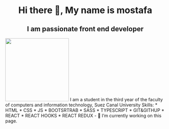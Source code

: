 <h1 align="center">Hi there 👋, My name is mostafa </h1>
<h2 align="center">I am passionate front end developer</h2>
<img src="https://images.pexels.com/photos/1591060/pexels-photo-1591060.jpeg?auto=compress&cs=tinysrgb&w=1600" height="200px">
I am a student in the third year of the faculty of computers and information technology, Suez Canal University
Skills: 
* HTML
* CSS 
* JS
* BOOTSRTRAB
* SASS
* TYPESCRIPT
* GIT&GITHUP
* REACT
* REACT HOOKS
* REACT REDUX 
- 🔭 I’m currently working on this page. 


















<!-- <h1 align="center">Hello i.m Mostafa 👋</h1> -->

<!-- <hr> -->
<!-- <p align="center">
<a align="center" href="https://www.facebook.com/tata.rayan.5"><img src="https://th.bing.com/th/id/R.c9313766815bf00fcca350116f6115a4?rik=8IfDZFHmu6w%2bvQ&pid=ImgRaw&r=0" width="50px"></a>
  <a  align="center" href="https://www.instagram.com/mostafarayan7/"> <img src="https://th.bing.com/th/id/OIP.kt3jVYscL47-xLLO8LVqEwAAAA?pid=ImgDet&rs=1" width="50px"> </a>
    <a  align="center" href="https://wa.me/+0201156581025"> <img src="https://1.bp.blogspot.com/-IGynNsb4rcs/XqiBmNkOkAI/AAAAAAAAAKQ/cuWjzBXCRC0V6ZAdEpJBWm754KPceULwACPcBGAYYCw/s1200/whatsapp-apk-android.jpg" width="50px"> </a> 
</p>

 




